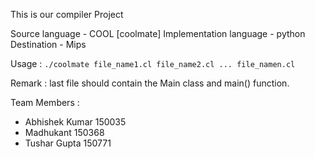 This is our compiler Project

Source language - COOL [coolmate]
Implementation language - python
Destination - Mips

Usage : 
	```./coolmate file_name1.cl file_name2.cl ... file_namen.cl```

Remark : last file should contain the Main class and main() function.

Team Members : 
 + Abhishek Kumar	150035 
 + Madhukant		150368
 + Tushar Gupta		150771
